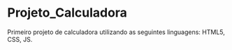 # Projeto_Calculadora
Primeiro projeto de calculadora utilizando as seguintes linguagens:
HTML5, CSS, JS.
